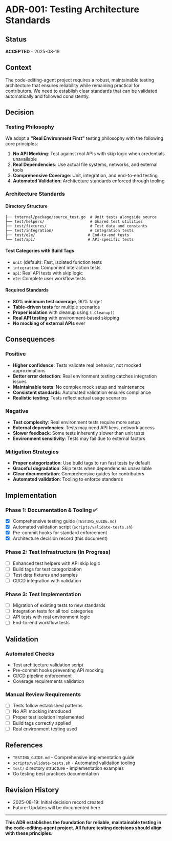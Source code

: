 # ADR-001: Testing Architecture Standards

## Status
**ACCEPTED** - 2025-08-19

## Context
The code-editing-agent project requires a robust, maintainable testing architecture that ensures reliability while remaining practical for contributors. We need to establish clear standards that can be validated automatically and followed consistently.

## Decision

### Testing Philosophy
We adopt a **"Real Environment First"** testing philosophy with the following core principles:

1. **No API Mocking**: Test against real APIs with skip logic when credentials unavailable
2. **Real Dependencies**: Use actual file systems, networks, and external tools
3. **Comprehensive Coverage**: Unit, integration, and end-to-end testing
4. **Automated Validation**: Architecture standards enforced through tooling

### Architecture Standards

#### Directory Structure
```
├── internal/package/source_test.go  # Unit tests alongside source
├── test/helpers/                    # Shared test utilities
├── test/fixtures/                   # Test data and constants
├── test/integration/                # Integration tests
├── test/e2e/                       # End-to-end tests
└── test/api/                       # API-specific tests
```

#### Test Categories with Build Tags
- `unit` (default): Fast, isolated function tests
- `integration`: Component interaction tests
- `api`: Real API tests with skip logic
- `e2e`: Complete user workflow tests

#### Required Standards
- **80% minimum test coverage**, 90% target
- **Table-driven tests** for multiple scenarios
- **Proper isolation** with cleanup using `t.Cleanup()`
- **Real API testing** with environment-based skipping
- **No mocking of external APIs** ever

## Consequences

### Positive
- **Higher confidence**: Tests validate real behavior, not mocked approximations
- **Better error detection**: Real environment testing catches integration issues
- **Maintainable tests**: No complex mock setup and maintenance
- **Consistent standards**: Automated validation ensures compliance
- **Realistic testing**: Tests reflect actual usage scenarios

### Negative
- **Test complexity**: Real environment tests require more setup
- **External dependencies**: Tests may need API keys, network access
- **Slower feedback**: Some tests inherently slower than unit tests
- **Environment sensitivity**: Tests may fail due to external factors

### Mitigation Strategies
- **Proper categorization**: Use build tags to run fast tests by default
- **Graceful degradation**: Skip tests when dependencies unavailable
- **Clear documentation**: Comprehensive guides for contributors
- **Automated validation**: Tooling to enforce standards

## Implementation

### Phase 1: Documentation & Tooling ✅
- [x] Comprehensive testing guide (`TESTING_GUIDE.md`)
- [x] Automated validation script (`scripts/validate-tests.sh`)
- [x] Pre-commit hooks for standard enforcement
- [x] Architecture decision record (this document)

### Phase 2: Test Infrastructure (In Progress)
- [ ] Enhanced test helpers with API skip logic
- [ ] Build tags for test categorization
- [ ] Test data fixtures and samples
- [ ] CI/CD integration with validation

### Phase 3: Test Implementation
- [ ] Migration of existing tests to new standards
- [ ] Integration tests for all tool categories
- [ ] API tests with real environment logic
- [ ] End-to-end workflow tests

## Validation

### Automated Checks
- Test architecture validation script
- Pre-commit hooks preventing API mocking
- CI/CD pipeline enforcement
- Coverage requirements validation

### Manual Review Requirements
- [ ] Tests follow established patterns
- [ ] No API mocking introduced
- [ ] Proper test isolation implemented
- [ ] Build tags correctly applied
- [ ] Real environment testing used

## References
- `TESTING_GUIDE.md` - Comprehensive implementation guide
- `scripts/validate-tests.sh` - Automated validation tooling
- `test/` directory structure - Implementation examples
- Go testing best practices documentation

## Revision History
- 2025-08-19: Initial decision record created
- Future: Updates will be documented here

---

**This ADR establishes the foundation for reliable, maintainable testing in the code-editing-agent project. All future testing decisions should align with these principles.**